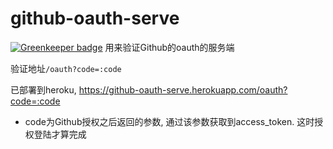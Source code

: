 # github-oauth-serve

[![Greenkeeper badge](https://badges.greenkeeper.io/axetroy/github-size-badge.svg)](https://greenkeeper.io/)
用来验证Github的oauth的服务端

验证地址``/oauth?code=:code``

已部署到heroku, https://github-oauth-serve.herokuapp.com/oauth?code=:code

- code为Github授权之后返回的参数, 通过该参数获取到access_token. 这时授权登陆才算完成
